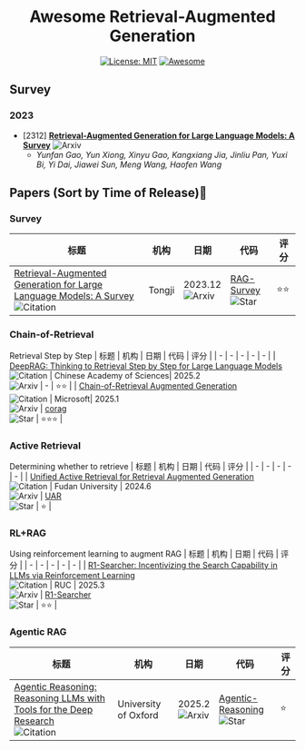 <div align="center">

# Awesome Retrieval-Augmented Generation

[![License: MIT](https://img.shields.io/badge/License-MIT-purple.svg)](LICENSE)
[![Awesome](https://awesome.re/badge.svg)](https://awesome.re)

</div>

## Survey
### 2023
- [2312] **[Retrieval-Augmented Generation for Large Language Models: A Survey](https://arxiv.org/pdf/2312.10997)** ![Arxiv](https://img.shields.io/badge/Arxiv-Paper-red)
  - *Yunfan Gao, Yun Xiong, Xinyu Gao, Kangxiang Jia, Jinliu Pan, Yuxi Bi, Yi Dai, Jiawei Sun, Meng Wang, Haofen Wang*

## Papers (Sort by Time of Release)📄
### Survey
| 标题 | 机构 | 日期 | 代码 |  评分 |
|  -  |   - |   -    |   -    |   -    |
|  [Retrieval-Augmented Generation for Large Language Models: A Survey](https://arxiv.org/pdf/2312.10997)   <br> ![Citation](https://img.shields.io/badge/citation-2046-green)    |  Tongji |   2023.12 <br> ![Arxiv](https://img.shields.io/badge/Arxiv-red)         |   [RAG-Survey](https://github.com/Tongji-KGLLM/RAG-Survey)   <br>  ![Star](https://img.shields.io/github/stars/Tongji-KGLLM/RAG-Survey.svg?style=social&label=Star)   |   ⭐️⭐️  |

### Chain-of-Retrieval
Retrieval Step by Step
| 标题 | 机构 | 日期 | 代码 |  评分 |
|  -  |   - |   -    |   -    |   -    |
|  [DeepRAG: Thinking to Retrieval Step by Step for Large Language Models](https://arxiv.org/pdf/2502.01142) <br> ![Citation](https://img.shields.io/badge/citation-9-green)  |  Chinese Academy of Sciences|   2025.2 <br> ![Arxiv](https://img.shields.io/badge/Arxiv-red)       |   -  |   ⭐️⭐️  |
|  [Chain-of-Retrieval Augmented Generation](https://arxiv.org/pdf/2501.14342) <br> ![Citation](https://img.shields.io/badge/citation-17-green)  |  Microsoft|   2025.1 <br> ![Arxiv](https://img.shields.io/badge/Arxiv-red)       |   [corag](https://github.com/microsoft/LMOps/tree/main/corag) <br>  ![Star](https://img.shields.io/github/stars/microsoft/LMOps.svg?style=social&label=Star)   |   ⭐️⭐️⭐️  | 

### Active Retrieval
Determining whether to retrieve
| 标题 | 机构 | 日期 | 代码 |  评分 |
|  -  |   - |   -    |   -    |   -    |
|  [Unified Active Retrieval for Retrieval Augmented Generation](https://arxiv.org/pdf/2406.12534) <br> ![Citation](https://img.shields.io/badge/citation-11-green)  |  Fudan University |   2024.6 <br> ![Arxiv](https://img.shields.io/badge/Arxiv-red)       |   [UAR](https://github.com/xiami2019/UAR) <br>  ![Star](https://img.shields.io/github/stars/xiami2019/UAR.svg?style=social&label=Star)   |   ⭐️  |

### RL+RAG
Using reinforcement learning to augment RAG 
| 标题 | 机构 | 日期 | 代码 |  评分 |
|  -  |   - |   -    |   -    |   -    |
|  [R1-Searcher: Incentivizing the Search Capability in LLMs via Reinforcement Learning](https://arxiv.org/pdf/2503.05592) <br> ![Citation](https://img.shields.io/badge/citation-2-green)  |  RUC |   2025.3 <br> ![Arxiv](https://img.shields.io/badge/Arxiv-red)       |   [R1-Searcher](https://github.com/RUCAIBox/R1-Searcher) <br>  ![Star](https://img.shields.io/github/stars/RUCAIBox/R1-Searcher.svg?style=social&label=Star)     |   ⭐️⭐️  |

### Agentic RAG
| 标题 | 机构 | 日期 | 代码 |  评分 |
|  -  |   - |   -    |   -    |   -    |
|  [Agentic Reasoning: Reasoning LLMs with Tools for the Deep Research](https://arxiv.org/pdf/2502.04644) <br> ![Citation](https://img.shields.io/badge/citation-17-green)  |  University of Oxford|   2025.2 <br> ![Arxiv](https://img.shields.io/badge/Arxiv-red)       |   [Agentic-Reasoning](https://github.com/theworldofagents/Agentic-Reasoning) <br>  ![Star](https://img.shields.io/github/stars/theworldofagents/Agentic-Reasoning.svg?style=social&label=Star)  |   ⭐️  |
